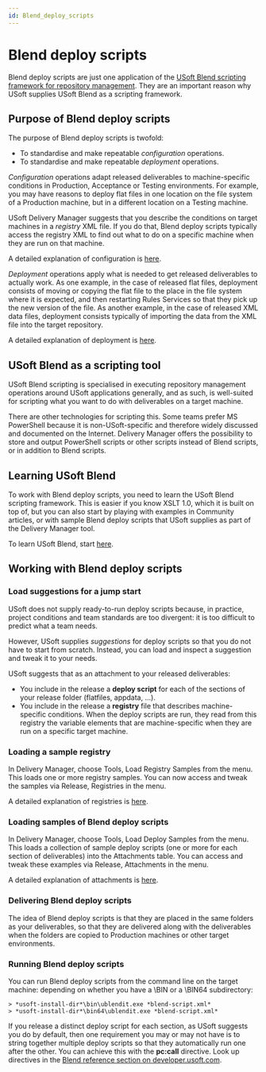 ```yaml
---
id: Blend_deploy_scripts
---
```


# Blend deploy scripts

Blend deploy scripts are just one application of the [USoft Blend scripting framework for repository management](/docs/Repositories/Blend%20scripts%20for%20repository%20management). They are an important reason why USoft supplies USoft Blend as a scripting framework.

## Purpose of Blend deploy scripts

The purpose of Blend deploy scripts is twofold:

- To standardise and make repeatable *configuration* operations.
- To standardise and make repeatable *deployment* operations.

*Configuration* operations adapt released deliverables to machine-specific conditions in Production, Acceptance or Testing environments. For example, you may have reasons to deploy flat files in one location on the file system of a Production machine, but in a different location on a Testing machine.

USoft Delivery Manager suggests that you describe the conditions on target machines in a *registry* XML file. If you do that, Blend deploy scripts typically access the registry XML to find out what to do on a specific machine when they are run on that machine.

A detailed explanation of configuration is [here](/docs/Continuous%20delivery/Understanding%20USoft%20Delivery%20Manager/Release%20management%20Configure%20phase.md).

*Deployment* operations apply what is needed to get released deliverables to actually work. As one example, in the case of released flat files, deployment consists of moving or copying the flat file to the place in the file system where it is expected, and then restarting Rules Services so that they pick up the new version of the file. As another example, in the case of released XML data files, deployment consists typically of importing the data from the XML file into the target repository.

A detailed explanation of deployment is [here](/docs/Continuous%20delivery/Understanding%20USoft%20Delivery%20Manager/Release%20management%20Deploy%20phase.md).

## USoft Blend as a scripting tool

USoft Blend scripting is specialised in executing repository management operations around USoft applications generally, and as such, is well-suited for scripting what you want to do with deliverables on a target machine.

There are other technologies for scripting this. Some teams prefer MS PowerShell because it is non-USoft-specific and therefore widely discussed and documented on the Internet. Delivery Manager offers the possibility to store and output PowerShell scripts or other scripts instead of Blend scripts, or in addition to Blend scripts.

## Learning USoft Blend

To work with Blend deploy scripts, you need to learn the USoft Blend scripting framework. This is easier if you know XSLT 1.0, which it is built on top of, but you can also start by playing with examples in Community articles, or with sample Blend deploy scripts that USoft supplies as part of the Delivery Manager tool.

To learn USoft Blend, start [here](/docs/Repositories/Blend%20scripts%20for%20repository%20management/Learning%20USoft%20Blend%20for%20repository%20management.md).

## Working with Blend deploy scripts

### Load suggestions for a jump start

USoft does not supply ready-to-run deploy scripts because, in practice, project conditions and team standards are too divergent: it is too difficult to predict what a team needs.

However, USoft supplies *suggestions* for deploy scripts so that you do not have to start from scratch. Instead, you can load and inspect a suggestion and tweak it to your needs.

USoft suggests that as an attachment to your released deliverables:

- You include in the release a **deploy script** for each of the sections of your release folder (flatfiles, appdata, ...).
- You include in the release a **registry** file that describes machine-specific conditions. When the deploy scripts are run, they read from this registry the variable elements that are machine-specific when they are run on a specific target machine.

### Loading a sample registry

In Delivery Manager, choose Tools, Load Registry Samples from the menu. This loads one or more registry samples. You can now access and tweak the samples via Release, Registries in the menu.

A detailed explanation of registries is [here](/docs/Continuous%20delivery/USoft%20Delivery%20Manager%20by%20concept/Registries%20in%20UDeliver.md).

### Loading samples of Blend deploy scripts

In Delivery Manager, choose Tools, Load Deploy Samples from the menu. This loads a collection of sample deploy scripts (one or more for each section of deliverables) into the Attachments table. You can access and tweak these examples via Release, Attachments in the menu.

A detailed explanation of attachments is [here](/docs/Continuous%20delivery/USoft%20Delivery%20Manager%20by%20concept/Attachments%20in%20UDeliver.md).

### Delivering Blend deploy scripts

The idea of Blend deploy scripts is that they are placed in the same folders as your deliverables, so that they are delivered along with the deliverables when the folders are copied to Production machines or other target environments.

### Running Blend deploy scripts

You can run Blend deploy scripts from the command line on the target machine: depending on whether you have a \\BIN or a \\BIN64 subdirectory:

```
> *usoft-install-dir*\bin\ublendit.exe *blend-script.xml*
> *usoft-install-dir*\bin64\ublendit.exe *blend-script.xml*
```

If you release a distinct deploy script for each section, as USoft suggests you do by default, then one requirement you may or may not have is to string together multiple deploy scripts so that they automatically run one after the other. You can achieve this with the **pc:call** directive. Look up directives in the [Blend reference section on developer.usoft.com](https://developer.usoft.com/documentation/100doc/bl_usoft-blend-scripting-framewor.htm).